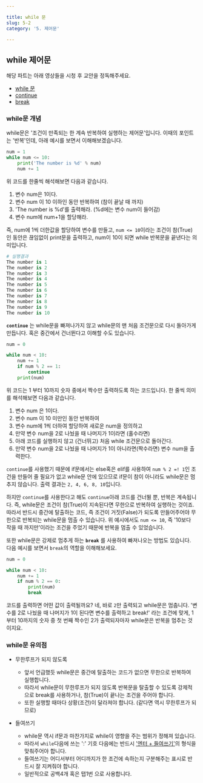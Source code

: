 ```yaml
---

title: while 문
slug: 5-2
category: '5. 제어문'

---
```


## while 제어문
해당 파트는 아래 영상들을 시청 후 교안을 정독해주세요. 

* [while 문](https://www.youtube.com/watch?v=B2cGQW_Hyik&list=PLGPF8gvWLYypeEoFNTfSHdFL5WRLAfmmm&index=52) 
* [continue](https://www.youtube.com/watch?v=MGBvRQLtpGQ&list=PLGPF8gvWLYypeEoFNTfSHdFL5WRLAfmmm&index=54)
* [break](https://www.youtube.com/watch?v=uBsd0t_4Pzs&list=PLGPF8gvWLYypeEoFNTfSHdFL5WRLAfmmm&index=55)


### while문 개념
while문은 '조건이 만족되는 한 계속 반복하여 실행하는 제어문'입니다. 이때의 포인트는 '반복'인데, 아래 예시를 보면서 이해해보겠습니다. 
```python
num = 1
while num <= 10:
	print('The number is %d' % num)
	num += 1
```
위 코드를 한줄씩 해석해보면 다음과 같습니다. 
1. 변수 num은 1이다. 
2. 변수 num 이 10 이하인 동안 반복하여 (참이 끝날 때 까지)
3. 'The number is %d'를 출력해라. (%d에는 변수 num이 들어감)
4. 변수 num에 num+1을 할당해라. 

즉, num에 1씩 더한값을 할당하여 변수를 만들고, `num <= 10`이라는 조건이 참(True)인 동안은 끊임없이 print문을 출력하고, num이 10이 되면 while 반복문을 끝낸다는 의미입니다.
```python
# 실행결과
The number is 1
The number is 2
The number is 3
The number is 4 
The number is 5 
The number is 6 
The number is 7 
The number is 8 
The number is 9 
The number is 10
```

__`continue`__ 는 while문을 빠져나가지 않고 while문의 맨 처음 조건문으로 다시 돌아가게 만듭니다. 혹은 중간에서 건너뛴다고 이해할 수도 있습니다.

```python
num = 0

while num < 10:
	num += 1
	if num % 2 == 1:
		continue
	print(num)
```
위 코드는 1 부터 10까지 숫자 중에서 짝수만 출력하도록 하는 코드입니다. 한 줄씩 의미를 해석해보면 다음과 같습니다. 
1. 변수 num 은 1이다.
2. 변수 num 이 10 미만인 동안 반복하여
3. 변수 num에 1씩 더하여 할당하여 새로운 num을 정의하고
4. 만약 변수 num을 2로 나눴을 때 나머지가 1이라면 (홀수라면)
5. 아래 코드를 실행하지 않고 (건너뛰고) 처음 while 조건문으로 돌아간다.
6. 만약 변수 num을 2로 나눴을 때 나머지가 1이 아니라면(짝수라면) 변수 num을 출력한다. 

`continue`를 사용했기 때문에 if문에서는 else혹은 elif를 사용하여 `num % 2 =! 1`인 조건을 만들어 줄 필요가 없고 while문 안에 있으므로 if문이 참이 아니라도 while문은 멈추지 않습니다. 출력 결과는 `2, 4, 6, 8, 10`입니다. 

하지만 `continue`를 사용한다고 해도 `continue`아래 코드를 건너뛸 뿐, 반복은 계속됩니다. 즉, while문은 조건이 참(True)이 지속된다면 무한으로 반복하여 실행하는 것이죠. 따라서 반드시 중간에 탈출하는 코드, 즉 조건이 거짓(False)가 되도록 만들어주어야 무한으로 반복되는 while문을 멈출 수 있습니다. 위 예시에서도 `num <= 10`, 즉 '10보다 작을 때 까지만'이라는 조건을 주었기 때문에 반복을 멈출 수 있었습니다.

또한 while문은 강제로 멈추게 하는 __`break`__ 를 사용하여 빠져나오는 방법도 있습니다. 다음 예시를 보면서 `break`의 역할을 이해해보세요. 
```python
num = 0

while num < 10:
	num += 1
	if num % 2 == 0:
		print(num)
		break
```
코드를 출력하면 어떤 값이 출력될까요? 네, 바로 `2`만 출력되고 while문은 멈춥니다. '변수를 2로 나눴을 때 나머지가 1이 된다면 변수를 출력하고 break!' 라는 조건에 맞게, 1부터 10까지의 숫자 중 첫 번째 짝수인 2가 출력되자마자 while문은 반복을 멈추는 것이지요. 


### while문 유의점

* 무한루프가 되지 않도록
	* 앞서 언급했듯 while문은 중간에 탈출하는 코드가 없으면 무한으로 반복하여 실행합니다. 
	* 따라서 while문이 무한루프가 되지 않도록 반복문을 탈출할 수 있도록 강제적으로 break를 사용하거나, 참(True)이 끝나는 조건을 주어야 합니다. 
	* 또한 실행할 때마다 상황(조건)이 달라져야 합니다. (같다면 역시 무한루프가 되므로)

* 들여쓰기
	* while문 역시 if문과 마찬가지로 while이 영향을 주는 범위가 정해져 있습니다. 
	* 따라서 `while`다음에 쓰는 ':' 기호 다음에는 반드시 <u>'엔터 + 들여쓰기'</u>의 형식을 맞춰주어야 합니다. 
	* 들여쓰기는 어디서부터 어디까지가 한 조건에 속하는지 구분해주는 표시로 반드시 잘 지켜줘야 합니다. 
	* 일반적으로 공백4개 혹은 탭1번 으로 사용합니다. 

